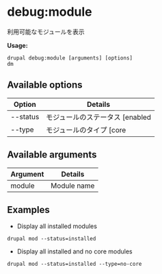 # debug:module
利用可能なモジュールを表示

**Usage:**
```
drupal debug:module [arguments] [options]
dm
```

## Available options
Option | Details
-------|-------------
--status | モジュールのステータス [enabled|disabled]
--type | モジュールのタイプ [core|no-core]

## Available arguments
Argument | Details
---------|-------------
module | Module name

## Examples
* Display all installed modules
```
drupal mod --status=installed
```
* Display all installed and no core modules
```
drupal mod --status=installed --type=no-core
```
